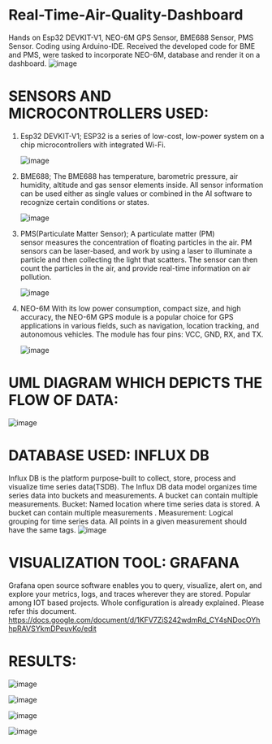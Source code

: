 # Real-Time-Air-Quality-Dashboard
Hands on Esp32 DEVKIT-V1, NEO-6M GPS Sensor, BME688 Sensor, PMS Sensor.
Coding using Arduino-IDE.
Received the developed code for BME and PMS, were tasked to incorporate NEO-6M, database and render it on a dashboard.
![image](https://github.com/9RP6/AQ-dashboard/assets/96533361/3b9e2bb2-369b-4c66-8a94-b1dcfd2d3907)


# SENSORS AND MICROCONTROLLERS USED:
1) Esp32 DEVKIT-V1;
ESP32 is a series of low-cost, low-power system on a chip microcontrollers with integrated Wi-Fi.

   ![image](https://github.com/9RP6/AQ-dashboard/assets/96533361/c5eecb46-f4ea-4a28-b05f-2eaf5515811f)

2) BME688;
The BME688 has temperature, barometric pressure, air humidity, altitude and gas sensor elements inside. All sensor information can be used either as single values or combined in the AI software to recognize certain conditions or states.

   ![image](https://github.com/9RP6/AQ-dashboard/assets/96533361/35fd27ad-ed69-49b2-9259-9dfbdc2dbf6e)

3) PMS(Particulate Matter Sensor);
A particulate matter (PM) sensor measures the concentration of floating particles in the air. PM sensors can be laser-based, and work by using a laser to illuminate a particle and then collecting the light that scatters. The sensor can then count the particles in the air, and provide real-time information  on air pollution.

   ![image](https://github.com/9RP6/AQ-dashboard/assets/96533361/28403320-3cc3-4367-ac98-845e78ebbef7)

4) NEO-6M
With its low power consumption, compact size, and high accuracy, the NEO-6M GPS module is a popular choice for GPS applications in various fields, such as navigation, location tracking, and autonomous vehicles. The module has four pins: VCC, GND, RX, and TX.

   ![image](https://github.com/9RP6/AQ-dashboard/assets/96533361/47b65a1b-efec-43e6-af3f-de020890a1f6)


# UML DIAGRAM WHICH DEPICTS THE FLOW OF DATA:

![image](https://github.com/9RP6/AQ-dashboard/assets/96533361/71cf35dd-d56b-452c-ac40-43e76969cabf)


# DATABASE USED: INFLUX DB
Influx DB is the platform purpose-built to collect, store, process and visualize time series data(TSDB).
The Influx DB data model organizes time series data into buckets and measurements. A bucket can contain multiple measurements.
Bucket: Named location where time series data is stored. A bucket can contain multiple measurements .
Measurement: Logical grouping for time series data. All points in a given measurement should have the same tags.
![image](https://github.com/9RP6/AQ-dashboard/assets/96533361/f96f11a0-f097-4770-a14b-55b9c35d3b6f)


# VISUALIZATION TOOL: GRAFANA
Grafana open source software enables you to query, visualize, alert on, and explore your metrics, logs, and traces wherever they are stored.
Popular among IOT based projects.
Whole configuration is already explained. Please refer this document. 
https://docs.google.com/document/d/1KFV7ZiS242wdmRd_CY4sNDocOYhhpRAVSYkmDPeuvKo/edit 

# RESULTS:
![image](https://github.com/9RP6/AQ-dashboard/assets/96533361/61b9bf41-71cb-40c0-8329-5fd743627513)

![image](https://github.com/9RP6/AQ-dashboard/assets/96533361/934bfccc-df21-46c6-865c-d8e90356d77e)

![image](https://github.com/9RP6/AQ-dashboard/assets/96533361/347ba2bb-cc5c-4f6e-85a1-1e7c1ff80c93)

![image](https://github.com/9RP6/AQ-dashboard/assets/96533361/675a6cb8-9839-4c3d-b105-61b08373e385)


